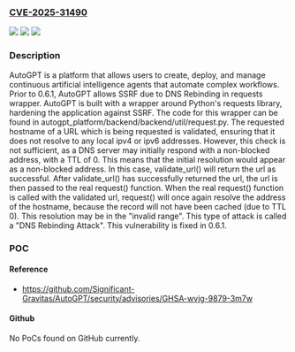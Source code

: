 ### [CVE-2025-31490](https://cve.mitre.org/cgi-bin/cvename.cgi?name=CVE-2025-31490)
![](https://img.shields.io/static/v1?label=Product&message=AutoGPT&color=blue)
![](https://img.shields.io/static/v1?label=Version&message=%3D%20%3C%200.6.1%20&color=brighgreen)
![](https://img.shields.io/static/v1?label=Vulnerability&message=CWE-918%3A%20Server-Side%20Request%20Forgery%20(SSRF)&color=brighgreen)

### Description

AutoGPT is a platform that allows users to create, deploy, and manage continuous artificial intelligence agents that automate complex workflows. Prior to 0.6.1, AutoGPT allows SSRF due to DNS Rebinding in requests wrapper. AutoGPT is built with a wrapper around Python's requests library, hardening the application against SSRF. The code for this wrapper can be found in autogpt_platform/backend/backend/util/request.py. The requested hostname of a URL which is being requested is validated, ensuring that it does not resolve to any local ipv4 or ipv6 addresses. However, this check is not sufficient, as a DNS server may initially respond with a non-blocked address, with a TTL of 0. This means that the initial resolution would appear as a non-blocked address. In this case, validate_url() will return the url as successful. After validate_url() has successfully returned the url, the url is then passed to the real request() function. When the real request() function is called with the validated url, request() will once again resolve the address of the hostname, because the record will not have been cached (due to TTL 0). This resolution may be in the "invalid range". This type of attack is called a "DNS Rebinding Attack". This vulnerability is fixed in 0.6.1.

### POC

#### Reference
- https://github.com/Significant-Gravitas/AutoGPT/security/advisories/GHSA-wvjg-9879-3m7w

#### Github
No PoCs found on GitHub currently.

